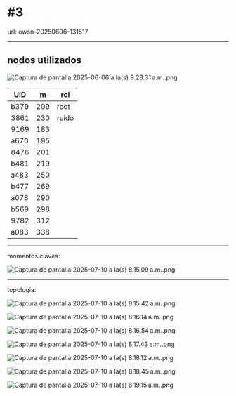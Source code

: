 # #3

url: owsn-20250606-131517

---

## nodos utilizados

![Captura de pantalla 2025-06-06 a la(s) 9.28.31 a.m..png](#3%2022814b9843878003a1eef0c31bcf3bdf/Captura_de_pantalla_2025-06-06_a_la(s)_9.28.31_a.m..png)

| UID | m | rol |
| --- | --- | --- |
| b379 | 209 | root |
| 3861 | 230 | ruido |
| 9169 | 183 |  |
| a670 | 195 |  |
| 8476 | 201 |  |
| b481 | 219 |  |
| a483 | 250 |  |
| b477 | 269 |  |
| a078 | 290 |  |
| b569 | 298 |  |
| 9782 | 312 |  |
| a083 | 338 |  |

---

momentos claves:

![Captura de pantalla 2025-07-10 a la(s) 8.15.09 a.m..png](#3%2022814b9843878003a1eef0c31bcf3bdf/Captura_de_pantalla_2025-07-10_a_la(s)_8.15.09_a.m..png)

---

topologia:

![Captura de pantalla 2025-07-10 a la(s) 8.15.42 a.m..png](#3%2022814b9843878003a1eef0c31bcf3bdf/Captura_de_pantalla_2025-07-10_a_la(s)_8.15.42_a.m..png)

![Captura de pantalla 2025-07-10 a la(s) 8.16.14 a.m..png](#3%2022814b9843878003a1eef0c31bcf3bdf/Captura_de_pantalla_2025-07-10_a_la(s)_8.16.14_a.m..png)

![Captura de pantalla 2025-07-10 a la(s) 8.16.54 a.m..png](#3%2022814b9843878003a1eef0c31bcf3bdf/Captura_de_pantalla_2025-07-10_a_la(s)_8.16.54_a.m..png)

![Captura de pantalla 2025-07-10 a la(s) 8.17.43 a.m..png](#3%2022814b9843878003a1eef0c31bcf3bdf/Captura_de_pantalla_2025-07-10_a_la(s)_8.17.43_a.m..png)

![Captura de pantalla 2025-07-10 a la(s) 8.18.12 a.m..png](#3%2022814b9843878003a1eef0c31bcf3bdf/Captura_de_pantalla_2025-07-10_a_la(s)_8.18.12_a.m..png)

![Captura de pantalla 2025-07-10 a la(s) 8.18.45 a.m..png](#3%2022814b9843878003a1eef0c31bcf3bdf/Captura_de_pantalla_2025-07-10_a_la(s)_8.18.45_a.m..png)

![Captura de pantalla 2025-07-10 a la(s) 8.19.15 a.m..png](#3%2022814b9843878003a1eef0c31bcf3bdf/Captura_de_pantalla_2025-07-10_a_la(s)_8.19.15_a.m..png)